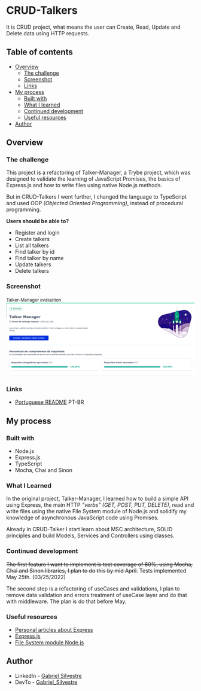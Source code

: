 # CRUD-Talkers
It is CRUD project, what means the user can Create, Read, Update and Delete data using HTTP requests.

## Table of contents

- [Overview](#overview)
  - [The challenge](#the-challenge)
  - [Screenshot](#screenshot)
  - [Links](#links)
- [My process](#my-process)
  - [Built with](#built-with)
  - [What I learned](#what-i-learned)
  - [Continued development](#continued-development)
  - [Useful resources](#useful-resources)
- [Author](#author)


## Overview

### The challenge

This project is a refactoring of Talker-Manager, a Trybe project, which was designed to validate the learning of JavaScript Promises, the basics of Express.js and how to write files using native Node.js methods.

But in CRUD-Talkers I went further, I changed the language to TypeScript and used OOP _(Objected Oriented Programming)_, instead of procedural programming.

__Users should be able to?__
- Register and login
- Create talkers
- List all talkers
- Find talker by id
- Find talker by name
- Update talkers
- Delete talkers


### Screenshot

<small>Talker-Manager evaluation</small>
![](assets/talker_manager_evaluator.png)

### Links

- [Portuguese README](assets/README-ptBR.md) PT-BR


## My process

### Built with

- Node.js
- Express.js
- TypeScript
- Mocha, Chai and Sinon

### What I Learned

In the original project, Talker-Manager, I learned how to build a simple API using Express, the main HTTP _"verbs"_ _(GET, POST, PUT, DELETE)_, read and write files using the native File System module of Node.js and solidify my knowledge of asynchronous JavaScript code using Promises.

Already in CRUD-Talker I start learn about MSC architecture, SOLID principles and build Models, Services and Controllers using classes.

### Continued development

~~The first feature I want to implement is test coverage of 80%, using Mocha, Chai and Sinon libraries, I plan to do this by mid April.~~ Tests implemented May 25th. (03/25/2022)

The second step is a refactoring of useCases and validations, I plan to remove data validation and errors treatment of useCase layer and do that with middleware. The plan is do that before May.

### Useful resources

- [Personal articles about Express](https://dev.to/gabrielhsilvestre/series/17270)
- [Express.js](http://expressjs.com/en/4x/api.html)
- [File System module Node.js](https://nodejs.org/dist/latest-v16.x/docs/api/fs.html)

## Author

- LinkedIn - [Gabriel Silvestre](https://www.linkedin.com/in/gabrielh-silvestre/)
- DevTo - [Gabriel_Silvestre](https://dev.to/gabrielhsilvestre)
